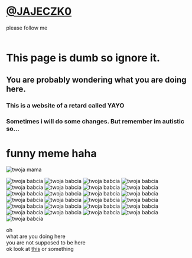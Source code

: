 # [@JAJECZK0](https://twitter.com/JAJECZK0)<br/>
please follow me
<br/>
<br/>
# This page is dumb so ignore it.<br/>
## You are probably wondering what you are doing here.<br/>
### This is a website of a retard called YAYO
### Sometimes i will do some changes. But remember im autistic so...

# **funny meme haha**

![twoja mama](https://i.ytimg.com/vi/vhl9wWLv2Yo/maxresdefault.jpg)

![twoja babcia](https://media.discordapp.net/attachments/884773170370969610/901920660299849828/ezgif.com-gif-maker_1.gif)
![twoja babcia](https://media.discordapp.net/attachments/884773170370969610/901920660299849828/ezgif.com-gif-maker_1.gif)
![twoja babcia](https://media.discordapp.net/attachments/884773170370969610/901920660299849828/ezgif.com-gif-maker_1.gif)
![twoja babcia](https://media.discordapp.net/attachments/884773170370969610/901920660299849828/ezgif.com-gif-maker_1.gif)
![twoja babcia](https://media.discordapp.net/attachments/884773170370969610/901920660299849828/ezgif.com-gif-maker_1.gif)
![twoja babcia](https://media.discordapp.net/attachments/884773170370969610/901920660299849828/ezgif.com-gif-maker_1.gif)
![twoja babcia](https://media.discordapp.net/attachments/884773170370969610/901920660299849828/ezgif.com-gif-maker_1.gif)
![twoja babcia](https://media.discordapp.net/attachments/884773170370969610/901920660299849828/ezgif.com-gif-maker_1.gif)
![twoja babcia](https://media.discordapp.net/attachments/884773170370969610/901920660299849828/ezgif.com-gif-maker_1.gif)
![twoja babcia](https://media.discordapp.net/attachments/884773170370969610/901920660299849828/ezgif.com-gif-maker_1.gif)
![twoja babcia](https://media.discordapp.net/attachments/884773170370969610/901920660299849828/ezgif.com-gif-maker_1.gif)
![twoja babcia](https://media.discordapp.net/attachments/884773170370969610/901920660299849828/ezgif.com-gif-maker_1.gif)
![twoja babcia](https://media.discordapp.net/attachments/884773170370969610/901920660299849828/ezgif.com-gif-maker_1.gif)
![twoja babcia](https://media.discordapp.net/attachments/884773170370969610/901920660299849828/ezgif.com-gif-maker_1.gif)
![twoja babcia](https://media.discordapp.net/attachments/884773170370969610/901920660299849828/ezgif.com-gif-maker_1.gif)
![twoja babcia](https://media.discordapp.net/attachments/884773170370969610/901920660299849828/ezgif.com-gif-maker_1.gif)
![twoja babcia](https://media.discordapp.net/attachments/884773170370969610/901920660299849828/ezgif.com-gif-maker_1.gif)
![twoja babcia](https://media.discordapp.net/attachments/884773170370969610/901920660299849828/ezgif.com-gif-maker_1.gif)
![twoja babcia](https://media.discordapp.net/attachments/884773170370969610/901920660299849828/ezgif.com-gif-maker_1.gif)
![twoja babcia](https://media.discordapp.net/attachments/884773170370969610/901920660299849828/ezgif.com-gif-maker_1.gif)
![twoja babcia](https://media.discordapp.net/attachments/884773170370969610/901920660299849828/ezgif.com-gif-maker_1.gif)
![twoja babcia](https://media.discordapp.net/attachments/884773170370969610/901920660299849828/ezgif.com-gif-maker_1.gif)
![twoja babcia](https://media.discordapp.net/attachments/884773170370969610/901920660299849828/ezgif.com-gif-maker_1.gif)
![twoja babcia](https://media.discordapp.net/attachments/884773170370969610/901920660299849828/ezgif.com-gif-maker_1.gif)
![twoja babcia](https://media.discordapp.net/attachments/884773170370969610/901920660299849828/ezgif.com-gif-maker_1.gif)




oh<br/>
what are you doing here<br/>
you are not supposed to be here<br/>
ok look at [this](https://ilysomuch.com/) or something<br/>
